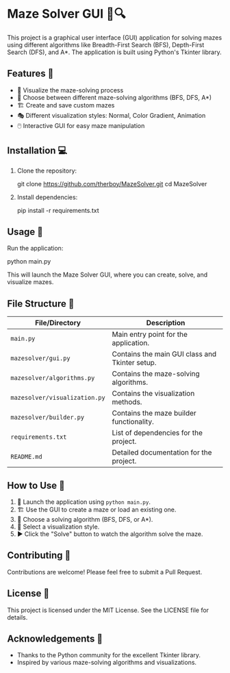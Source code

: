 # Maze Solver GUI 🧩🔍

This project is a graphical user interface (GUI) application for solving mazes using different algorithms like Breadth-First Search (BFS), Depth-First Search (DFS), and A*. The application is built using Python's Tkinter library.

## Features 🌟

- 🎨 Visualize the maze-solving process
- 🔀 Choose between different maze-solving algorithms (BFS, DFS, A*)
- 🏗️ Create and save custom mazes
- 🎭 Different visualization styles: Normal, Color Gradient, Animation
- 🖱️ Interactive GUI for easy maze manipulation

## Installation 💻

1. Clone the repository:
   
      
      git clone https://github.com/therboy/MazeSolver.git
      cd MazeSolver
      

2. Install dependencies:
   
      
      pip install -r requirements.txt
      

## Usage 🚀

Run the application:


python main.py


This will launch the Maze Solver GUI, where you can create, solve, and visualize mazes.

## File Structure 📁

| File/Directory         | Description                                        |
|------------------------|----------------------------------------------------|
| `main.py`              | Main entry point for the application.              |
| `mazesolver/gui.py`    | Contains the main GUI class and Tkinter setup.     |
| `mazesolver/algorithms.py` | Contains the maze-solving algorithms.          |
| `mazesolver/visualization.py` | Contains the visualization methods.         |
| `mazesolver/builder.py`    | Contains the maze builder functionality.       |
| `requirements.txt`     | List of dependencies for the project.              |
| `README.md`            | Detailed documentation for the project.            |

## How to Use 📝

1. 🚀 Launch the application using `python main.py`.
2. 🏗️ Use the GUI to create a maze or load an existing one.
3. 🧠 Choose a solving algorithm (BFS, DFS, or A*).
4. 🎨 Select a visualization style.
5. ▶️ Click the "Solve" button to watch the algorithm solve the maze.

## Contributing 🤝

Contributions are welcome! Please feel free to submit a Pull Request.

## License 📄

This project is licensed under the MIT License. See the LICENSE file for details.

## Acknowledgements 🙏

- Thanks to the Python community for the excellent Tkinter library.
- Inspired by various maze-solving algorithms and visualizations.
